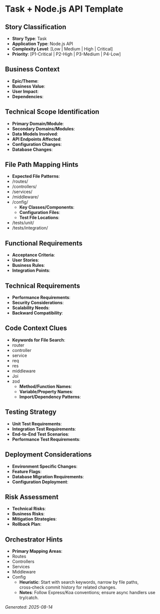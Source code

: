 # Task + Node.js API Template


## Story Classification
- **Story Type**: Task
- **Application Type**: Node.js API
- **Complexity Level**: [Low | Medium | High | Critical]
- **Priority**: [P1-Critical | P2-High | P3-Medium | P4-Low]


## Business Context
- **Epic/Theme**: 
- **Business Value**: 
- **User Impact**: 
- **Dependencies**:


## Technical Scope Identification
- **Primary Domain/Module**: 
- **Secondary Domains/Modules**: 
- **Data Models Involved**: 
- **API Endpoints Affected**: 
- **Configuration Changes**: 
- **Database Changes**:


## File Path Mapping Hints
- **Expected File Patterns**:
- /routes/
- /controllers/
- /services/
- /middleware/
- /config/
    - **Key Classes/Components**: 
    - **Configuration Files**: 
    - **Test File Locations**:
- /tests/unit/
- /tests/integration/


## Functional Requirements
- **Acceptance Criteria**: 
- **User Stories**: 
- **Business Rules**: 
- **Integration Points**:


## Technical Requirements
- **Performance Requirements**: 
- **Security Considerations**: 
- **Scalability Needs**: 
- **Backward Compatibility**:


## Code Context Clues
- **Keywords for File Search**:
- router
- controller
- service
- req
- res
- middleware
- Joi
- zod
    - **Method/Function Names**: 
    - **Variable/Property Names**: 
    - **Import/Dependency Patterns**:


## Testing Strategy
- **Unit Test Requirements**: 
- **Integration Test Requirements**: 
- **End-to-End Test Scenarios**: 
- **Performance Test Requirements**:


## Deployment Considerations
- **Environment Specific Changes**: 
- **Feature Flags**: 
- **Database Migration Requirements**: 
- **Configuration Deployment**:


## Risk Assessment
- **Technical Risks**: 
- **Business Risks**: 
- **Mitigation Strategies**: 
- **Rollback Plan**:


## Orchestrator Hints
- **Primary Mapping Areas**:
- Routes
- Controllers
- Services
- Middleware
- Config
    - **Heuristic**: Start with search keywords, narrow by file paths, cross‑check commit history for related changes.
    - **Notes**: Follow Express/Koa conventions; ensure async handlers use try/catch.


_Generated: 2025-08-14_
